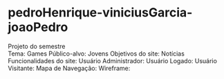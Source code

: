 # pedroHenrique-viniciusGarcia-joaoPedro
Projeto do semestre  
Tema: Games
Público-alvo: Jovens
Objetivos do site: Notícias
Funcionalidades do site: 
Usuário Administrador: 
Usuário Logado: 
Usuário Visitante: 
Mapa de Navegação: 
Wireframe:
